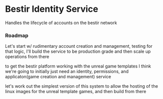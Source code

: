# Bestir Identity Service 

Handles the lifecycle of accounts on the bestir network

### Roadmap 

Let's start w/ rudimentary account creation and management, testing for that logic, I'll build the service to be production grade and then scale up operations from there

to get the bestir platform working with the unreal game templates I think we're going to initially just need an identity, permissions, and applicaton(game creation and management) service

let's work out the simplest version of this system to allow the hosting of the linux images for the unreal template games, and then build from there
